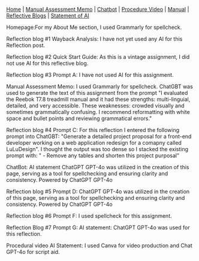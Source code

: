 [Home](index.md) | [Manual Assessment Memo](manual_assessment_memo.md) | [Chatbot](chatbot.md) | [Procedure Video](procedure_video.md) | [Manual](manual.md) | [Reflective Blogs](reflective_blogs.md) | [Statement of AI](AIstatement.md) 

Homepage:For my About Me section, I used Grammarly for spellcheck.

Reflection blog #1 Wayback Analysis: I have not yet used any AI for this Reflection post. 

Reflection blog #2 Quick Start Guide: As this is a vintage assignment, I did not use AI for this reflective blog.

Reflection blog #3 Prompt A: I have not used AI for this assignment.

Manual Assessment Memo: I used Grammarly for spellcheck. ChatGBT was used to generate the text of this assignment from the prompt "I evaluated the Reebok T7.8 treadmill manual and it had these strengths: multi-linguial, detailed, and very accessible. These weaknesses: crowded visually and sometimes grammatically confusing. I recommend reformatting with white space and bullet points and reviewing grammatical errors."  

Reflection blog #4 Prompt C: For this reflection I entered the following prompt into ChatGBT: "Generate a detailed project proposal for a front-end developer working on a web application redesign for a comapny called LuLuDesign". I thought the output was too dense so I stacked the existing prompt with: " - Remove any tables and shorten this project purposal"


ChatBot: AI statement ChatGPT GPT-4o was utilized in the creation of this page, serving as a tool for spellchecking and ensuring clarity and consistency. Powered by ChatGPT GPT-4o

Reflection blog #5 Prompt D: ChatGPT GPT-4o was utilized in the creation of this page, serving as a tool for spellchecking and ensuring clarity and consistency. Powered by ChatGPT GPT-4o

Reflection blog #6 Prompt F: I used spellcheck for this assignment.

Reflection Blog #7 Prompt G: AI statement: ChatGPT GPT-4o was used for this reflection.

Procedural video AI Statement: I used Canva for video production and Chat GPT-4o for script aid.
